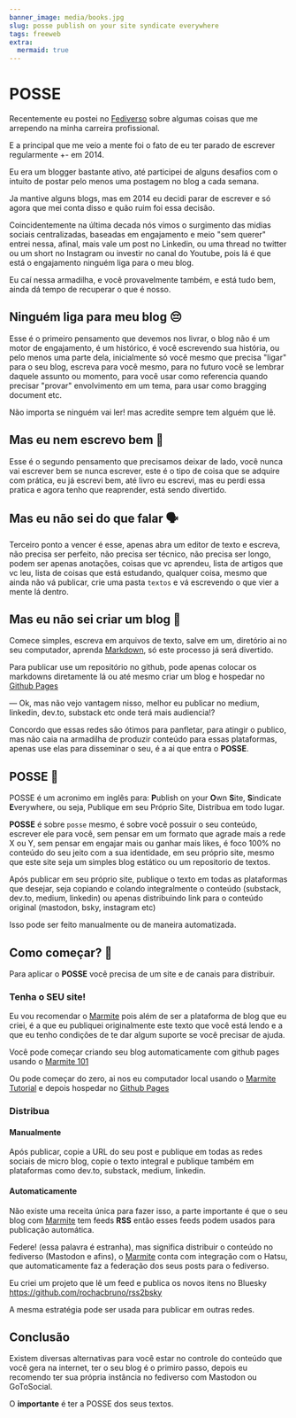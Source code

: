 ```yaml
---
banner_image: media/books.jpg
slug: posse publish on your site syndicate everywhere
tags: freeweb
extra:
  mermaid: true
---
```


# POSSE

Recentemente eu postei no [Fediverso] sobre algumas coisas que
me arrependo na minha carreira profissional.

E a principal que me veio a mente foi o fato de eu ter 
parado de escrever regularmente +- em 2014.

Eu era um blogger bastante ativo, até participei de 
alguns desafios com o intuito de postar pelo menos 
uma postagem no blog a cada semana.

Ja mantive alguns blogs, mas em 2014 eu decidi parar 
de escrever e só agora que mei conta disso e quão ruim foi
essa decisão.

Coincidentemente na última decada nós vimos o surgimento
das midias sociais centralizadas, baseadas em engajamento
e meio "sem querer" entrei nessa, afinal, mais vale um post 
no Linkedin, ou uma thread no twitter ou um short no Instagram
ou investir no canal do Youtube, pois lá é que está o engajamento
ninguém liga para o meu blog.

Eu caí nessa armadilha, e você provavelmente também, e está tudo bem,
ainda dá tempo de recuperar o que é nosso.

## Ninguém liga para meu blog :pensive: 

Esse é o primeiro pensamento que devemos nos livrar, o blog não é um
motor de engajamento, é um histórico, é você escrevendo sua história,
ou pelo menos uma parte dela, inicialmente só você mesmo que precisa
"ligar" para o seu blog, escreva para você mesmo, para no futuro você
se lembrar daquele assunto ou momento, para você usar como referencia
quando precisar "provar" envolvimento em um tema, para usar como
bragging document etc.

Não importa se ninguém vai ler! mas acredite sempre tem alguém que lê.


## Mas eu nem escrevo bem :pencil:

Esse é o segundo pensamento que precisamos deixar de lado, você nunca
vai escrever bem se nunca escrever, este é o tipo de coisa que se adquire 
com prática, eu já escrevi bem, até livro eu escrevi, mas eu perdi essa 
pratica e agora tenho que reaprender, está sendo divertido.

## Mas eu não sei do que falar :speaking_head:

Terceiro ponto a vencer é esse, apenas abra um editor de texto e 
escreva, não precisa ser perfeito, não precisa ser técnico, não precisa ser longo,
podem ser apenas anotações, coisas que vc aprendeu, lista de artigos que vc leu,
lista de coisas que está estudando, qualquer coisa, mesmo que ainda não vá publicar,
crie uma pasta `textos` e vá escrevendo o que vier a mente lá dentro.


## Mas eu não sei criar um blog :abacus:

Comece simples, escreva em arquivos de texto, salve em um, diretório ai no seu computador, aprenda [Markdown], só este processo já será divertido.

Para publicar use um repositório no github, pode apenas colocar os markdowns diretamente lá ou até mesmo criar um blog e hospedar no [Github Pages]

>>>
&mdash; Ok, mas não vejo vantagem nisso, melhor eu publicar no medium, linkedin, dev.to,
substack etc onde terá mais audiencia!?
>>>

Concordo que essas redes são ótimos para panfletar, para atingir o publico, mas
não caia na armadilha de produzir conteúdo para essas plataformas, apenas use
elas para disseminar o seu, é a ai que entra o **POSSE**.

## POSSE :memo:

POSSE é um acronimo em inglês para: **P**ublish on your **O**wn **S**ite, **S**indicate **E**verywhere,
ou seja, Publique em seu Próprio Site, Distribua em todo lugar.

**POSSE** é sobre `posse` mesmo, é sobre você possuir o seu conteúdo, escrever ele
para você, sem pensar em um formato que agrade mais a rede X ou Y, sem pensar
em engajar mais ou ganhar mais likes, é foco 100% no conteúdo do seu jeito
com a sua identidade, em seu próprio site, mesmo que este site seja um simples
blog estático ou um repositorio de textos.

Após publicar em seu próprio site, publique o texto em todas as plataformas que 
desejar, seja copiando e colando integralmente o conteúdo (substack, dev.to, medium, linkedin)
ou apenas distribuindo link para o conteúdo original (mastodon, bsky, instagram etc)

Isso pode ser feito manualmente ou de maneira automatizada.

## Como começar? :beginner:

Para aplicar o **POSSE** você precisa de um site e de canais para distribuir.

### Tenha o SEU site!

Eu vou recomendar o [Marmite] pois além de ser a plataforma de blog que eu criei, é a que eu publiquei originalmente este texto que você está lendo e a que eu tenho condições de te dar algum suporte se você precisar de ajuda.

Você pode começar criando seu blog automaticamente com github pages usando o [Marmite 101]

Ou pode começar do zero, ai nos eu computador local usando o [Marmite Tutorial] e depois hospedar no [Github Pages]


[Fediverso]: <https://go.rocha.social/@bruno> "@bruno@rocha.social"
[Markdown]: <https://rochacbruno.github.io/marmite/markdown-format.html>
[Github Pages]: <https://rochacbruno.github.io/marmite/hosting.html>
[Marmite]: <https://rochacbruno.github.io/marmite>
[Marmite 101]: <https://github.com/rochacbruno/blog>
[Marmite Tutorial]: https://rochacbruno.github.io/marmite/getting-started.html


### Distribua

#### Manualmente

Após publicar, copie a URL do seu post e publique em todas as redes sociais de micro blog, copie o texto integral e publique também em plataformas como dev.to, substack, medium, linkedin.

#### Automaticamente

Não existe uma receita única para fazer isso, a parte importante
é que o seu blog com [Marmite] tem feeds **RSS** então esses feeds
podem usados para publicação automática.

Federe! (essa palavra é estranha), mas significa distribuir o conteúdo no fediverso (Mastodon e afins), o [Marmite] conta com integração com o Hatsu, que automaticamente faz a federação dos seus posts para o fediverso.

Eu criei um projeto que lê um feed e publica os novos itens no Bluesky https://github.com/rochacbruno/rss2bsky 

A mesma estratégia pode ser usada para publicar em outras redes.

## Conclusão

Existem diversas alternativas para você estar no controle do conteúdo que você gera na internet, ter o seu blog é o primiro passo, depois eu recomendo ter sua própria instância no fediverso com Mastodon ou GoToSocial.

O **importante** é ter a POSSE dos seus textos.
